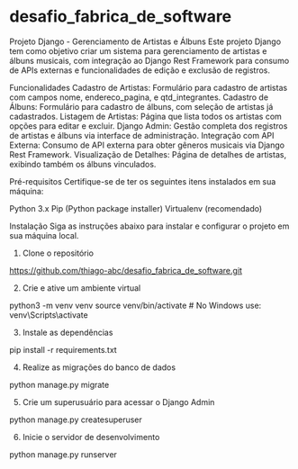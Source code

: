 # desafio_fabrica_de_software

Projeto Django - Gerenciamento de Artistas e Álbuns
Este projeto Django tem como objetivo criar um sistema para gerenciamento de artistas e álbuns musicais, com integração ao Django Rest Framework para consumo de APIs externas e funcionalidades de edição e exclusão de registros.

Funcionalidades
Cadastro de Artistas: Formulário para cadastro de artistas com campos nome, endereco_pagina, e qtd_integrantes.
Cadastro de Álbuns: Formulário para cadastro de álbuns, com seleção de artistas já cadastrados.
Listagem de Artistas: Página que lista todos os artistas com opções para editar e excluir.
Django Admin: Gestão completa dos registros de artistas e álbuns via interface de administração.
Integração com API Externa: Consumo de API externa para obter gêneros musicais via Django Rest Framework.
Visualização de Detalhes: Página de detalhes de artistas, exibindo também os álbuns vinculados.

Pré-requisitos
Certifique-se de ter os seguintes itens instalados em sua máquina:

Python 3.x
Pip (Python package installer)
Virtualenv (recomendado)

Instalação
Siga as instruções abaixo para instalar e configurar o projeto em sua máquina local.

1. Clone o repositório

https://github.com/thiago-abc/desafio_fabrica_de_software.git

2. Crie e ative um ambiente virtual

python3 -m venv venv
source venv/bin/activate  # No Windows use: venv\Scripts\activate

3. Instale as dependências

pip install -r requirements.txt

4. Realize as migrações do banco de dados

python manage.py migrate

5. Crie um superusuário para acessar o Django Admin

python manage.py createsuperuser

6. Inicie o servidor de desenvolvimento

python manage.py runserver
